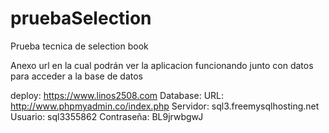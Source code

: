 # pruebaSelection
Prueba tecnica de selection book

Anexo url en la cual podrán ver la aplicacion funcionando junto con datos para acceder a la base de datos

deploy:
  https://www.linos2508.com
Database:
  URL: http://www.phpmyadmin.co/index.php
  Servidor: sql3.freemysqlhosting.net
  Usuario: sql3355862
  Contraseña: BL9jrwbgwJ
